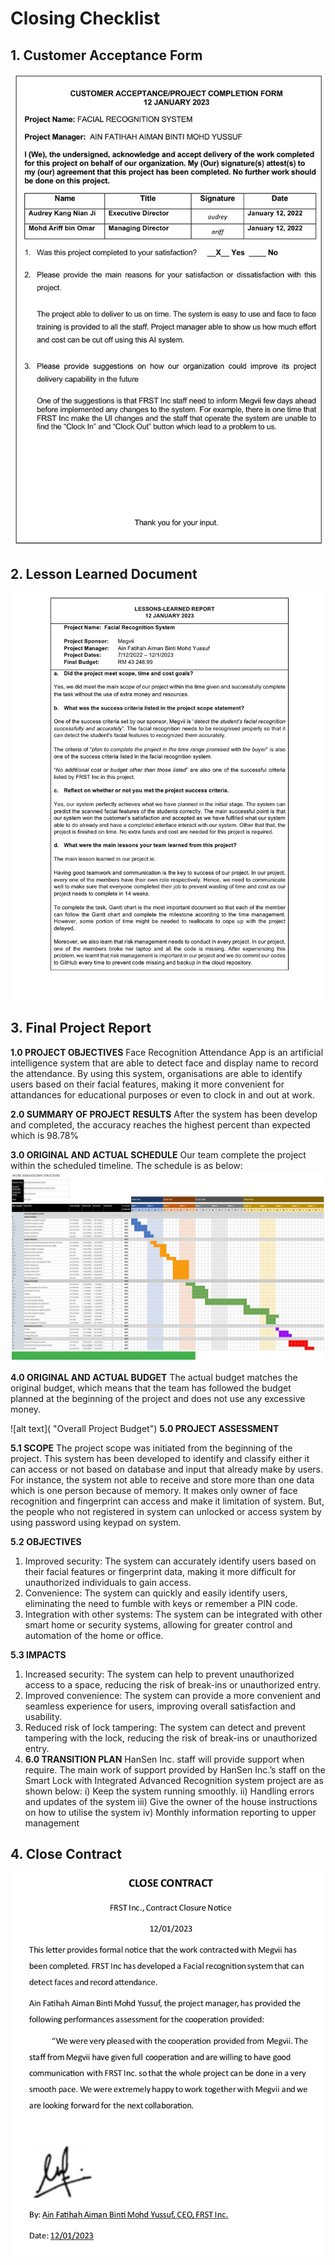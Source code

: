 # Closing Checklist

## 1. Customer Acceptance Form

![alt text](https://github.com/ainfatihahh/Face-Recognition-System/blob/f73f2196e99a05b8a4365d070c08efceb08b5a96/Project-Management-Plan/assets/CustomerAcceptanceForm.jpg "Customer Acceptance Form")

## 2. Lesson Learned Document
![alt text](https://github.com/ainfatihahh/Face-Recognition-System/blob/c1e4e1e054dd4d74fce13f2bf2ba1b58980f4d66/Project-Management-Plan/assets/LessonLearnedReport.jpg "Lesson Learned document") 

## 3. Final Project Report

**1.0 PROJECT OBJECTIVES**
Face Recognition Attendance App is an artificial intelligence system that are able to detect face and display name to record the attendance. By using this system, organisations are able to identify users based on their facial features, making it more convenient for attandances for educational purposes or even to clock in and out at work.

**2.0 SUMMARY OF PROJECT RESULTS**
After the system has been develop and completed, the accuracy reaches the highest percent than expected which is 98.78%

**3.0 ORIGINAL AND ACTUAL SCHEDULE**
Our team complete the project within the scheduled timeline. The schedule is as below:
![alt text](https://github.com/ainfatihahh/Face-Recognition-System/blob/d6c3df809d3ed7eba886bf2e0bd83c40c45921c5/Project-Management-Plan/assets/wbs.jpg "Milestone Timeline")

**4.0 ORIGINAL AND ACTUAL BUDGET**
The actual budget matches the original budget, which means that the team has followed the budget planned at the beginning of the project and does not use any excessive money.

![alt text]( "Overall Project Budget")
**5.0 PROJECT ASSESSMENT**

**5.1 SCOPE**
The project scope was initiated from the beginning of the project. This system has been developed to identify and classify either it can access or not based on database and input that already make by users. For instance, the system not able to receive and store more than one data which is one person because of memory. It makes only owner of face recognition and fingerprint can access and make it limitation of system. But, the people who not registered in system can unlocked or access system by using password using keypad on system.

**5.2 OBJECTIVES**
1.	Improved security: The system can accurately identify users based on their facial features or fingerprint data, making it more difficult for unauthorized individuals to gain access.
2.	Convenience: The system can quickly and easily identify users, eliminating the need to fumble with keys or remember a PIN code.
3.	Integration with other systems: The system can be integrated with other smart home or security systems, allowing for greater control and automation of the home or office.

**5.3 IMPACTS**
1.	Increased security: The system can help to prevent unauthorized access to a space, reducing the risk of break-ins or unauthorized entry.
2.	Improved convenience: The system can provide a more convenient and seamless experience for users, improving overall satisfaction and usability.
3.	Reduced risk of lock tampering: The system can detect and prevent tampering with the lock, reducing the risk of break-ins or unauthorized entry.
4.	**6.0 TRANSITION PLAN**
HanSen Inc. staff will provide support when require. The main work of support provided by HanSen Inc.’s staff on the Smart Lock with Integrated Advanced Recognition system project are as shown below:
i) Keep the system running smoothly.
ii) Handling errors and updates of the system
iii) Give the owner of the house instructions on how to utilise the system
iv) Monthly information reporting to upper management

## 4. Close Contract
![alt text](https://github.com/ainfatihahh/Face-Recognition-System/blob/0eb493bfdb9e6da5880a6880c8bc667cdccc768a/Project-Management-Plan/assets/Close%20contract.jpg "Close Contract")
